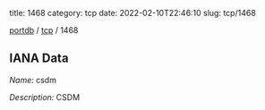 title: 1468
category: tcp
date: 2022-02-10T22:46:10
slug: tcp/1468

[portdb](/) / [tcp](/category/tcp.html) / 1468


## IANA Data

_Name:_ csdm

_Description:_ CSDM

